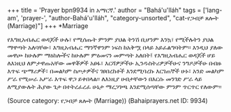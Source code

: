 +++
title = 'Prayer bpn9934 in አማርኛ.'
author = "Bahá'u'lláh"
tags = ['lang-am', 'prayer-', "author-Bahá'u'lláh", "category-unsorted", "cat-የጋብቻ ጸሎት (Marriage)"]
+++
*Marriage

የእግዚአብሔር ወዳጆች ሁሉ፣ የሚሰጡት ምንም ያህል ትንሽ ቢሆንም እንኳ፣ የሚችሉትን ያህል ማዋጣት አለባቸው፣ እግዚአብሔር ማንኛዋንም ነፍስ ከአቅሟ በላይ አይፈልግባትም፡፡ እንዲህ ያለው መዋጮ ከሁሉም ማዕከሎችና ከሁሉም ምዕመናን መምጣት አለበት፤ የእግዚአብሔር ወዳጆች ሆይ ለእነዚህ ለምታዋጡአቸው መዋቾዎች አፀፋ፣ እርሻዎቻችሁ ኢንዱስትሪዎቻችሁና ንግዶቻችሁ በብዙ እጥፍ ጭማሪዎች፣ በመልካም ስጦታዎችና ገፀበረከቶች እንደሚባረኩ እርገጠኞች ሁኑ፣ አንድ መልካም ሥራ የሚሠራ አሥራ እጥፍ ዋጋ ይቀበላል፡፡  ለእነዚያ ሀብታቸውን በእርሱ መንገድ ሥራ ላይ ለሚያውሉት ሕያው ጌታ በተትረፈረፈ ሁኔታ ማረጋገጫ እንደሚሰጣቸው ምንም ጥርጥር የለውም፡፡

(Source category: የጋብቻ ጸሎት (Marriage))
(Bahaiprayers.net ID: 9934)
